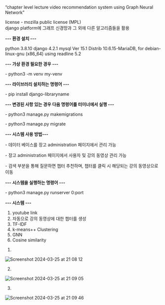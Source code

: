“chapter level lecture video recommendation system using Graph Neural Network"

license - mozilla public license (MPL)<br>
django platform에 그래프 신경망과 그 외에 다른 알고리즘들을 활용

<p><b>--- 환경 설치 ---</b></p>
python 3.8.10
django 4.2.1
mysql  Ver 15.1 Distrib 10.6.15-MariaDB, for debian-linux-gnu (x86_64) using readline 5.2

<p><b>--- 가상 환경 필요한 경우 ---</b></p>
<p>- python3 -m venv my-venv</p>

<p><b>--- 라이브러리 설치하는 명령어 ---</b></p>
<p>- pip install django-libraryname</p>

<p><b>--- 변경된 사항 있는 경우 다음 명령어를 터미너에서 실행 ---</b></p>

<p>- python3 manage.py makemigrations</p>
<p>- python3 manage.py migrate</p>

<p><b>--- 시스템 사용 방법---</b></p>

<p> - 데이터 베이스를 장고 administration 페이지에서 관리 가능</p>
<p> - 장고 administration 페이지에서 사용자 및 강의 동영상 관리 가능</p>
<p> - 검색 부분을 통해 질문하면 챕터 추천하며, 챕터를 클릭 시 해당되는 강의 동영상으로 이동</p>


<p><b>--- 시스템을 실행하는 명령어 ---</b></p>

<p>- python3 manage.py runserver 0:port</p>

<p><b>--- 시스템 ---</b></p>

1. youtube link
2. 자동으로 강의 동영상에 대한 챕터를 생성
3. TF-IDF
4. k-means++ Clustering
5. GNN
6. Cosine similarity

1)   

![Screenshot 2024-03-25 at 21 08 12](https://github.com/chimeddor/recommendation-system-videos-chapter/assets/53028417/e8ae8793-ad38-478b-b068-17414e526d0d)

2)

![Screenshot 2024-03-25 at 21 09 05](https://github.com/chimeddor/recommendation-system-videos-chapter/assets/53028417/0c090f1d-aec8-4257-8d98-78ec79fabbaa)

3)

![Screenshot 2024-03-25 at 21 09 46](https://github.com/chimeddor/recommendation-system-videos-chapter/assets/53028417/cbaf189f-8572-4a3a-9d5f-3cc437c20f73)
